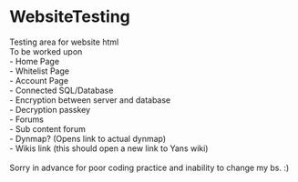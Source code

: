 # WebsiteTesting
Testing area for website html\
    To be worked upon\
    - Home Page\
    - Whitelist Page\
    - Account Page\
    - Connected SQL/Database\
    - Encryption between server and database\
    - Decryption passkey\
    - Forums\
    - Sub content forum\
    - Dynmap? (Opens link to actual dynmap)\
    - Wikis link (this should open a new link to Yans wiki)\
    \
    Sorry in advance for poor coding practice and inability to change my bs. :) 
